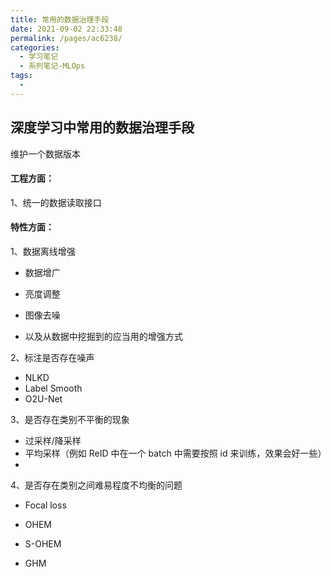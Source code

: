 ```yaml
---
title: 常用的数据治理手段
date: 2021-09-02 22:33:48
permalink: /pages/ac6238/
categories:
  - 学习笔记
  - 系列笔记-MLOps
tags:
  - 
---
```

## 深度学习中常用的数据治理手段



维护一个数据版本



#### 工程方面：

1、统一的数据读取接口



#### 特性方面：

1、数据离线增强

- 数据增广

- 亮度调整
- 图像去噪
- 以及从数据中挖掘到的应当用的增强方式

2、标注是否存在噪声

- NLKD 
- Label Smooth
- O2U-Net

3、是否存在类别不平衡的现象

- 过采样/降采样
- 平均采样（例如 ReID 中在一个 batch 中需要按照 id 来训练，效果会好一些） 
- 

4、是否存在类别之间难易程度不均衡的问题

- Focal loss

- OHEM
- S-OHEM
- GHM